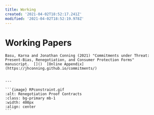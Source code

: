 ```yaml
---
title: Working
created: '2021-04-02T18:52:17.241Z'
modified: '2021-04-02T18:52:19.978Z'
---
```


# Working Papers


````{panels}
Basu, Karna and Jonathan Conning (2021) "Commitments under Threat: Present-Bias, Renegotiation, and Consumer Protection Forms" manuscript.  []()  [Online Appendix](https://jhconning.github.io/commitments/)


---

```{image} RPconstraint.gif
:alt: Renegotiation Proof Contracts
:class: bg-primary mb-1
:width: 400px
:align: center
```

````

